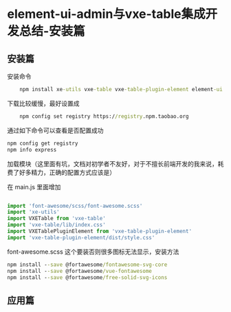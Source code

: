 # element-ui-admin与vxe-table集成开发总结-安装篇


## 安装篇
安装命令

```cmd	
	npm install xe-utils vxe-table vxe-table-plugin-element element-ui
```
下载比较缓慢，最好设置成 
```cmd	
	npm config set registry https://registry.npm.taobao.org
```
通过如下命令可以查看是否配置成功
```cmd
npm config get registry
npm info express
```


加载模块（这里面有坑，文档对初学者不友好，对于不擅长前端开发的我来说，耗费了好多精力，正确的配置方式应该是）

在 main.js 里面增加
```javascript

import 'font-awesome/scss/font-awesome.scss'
import 'xe-utils'
import VXETable from 'vxe-table'
import 'vxe-table/lib/index.css'
import VXETablePluginElement from 'vxe-table-plugin-element'
import 'vxe-table-plugin-element/dist/style.css'

```
font-awesome.scss 这个要装否则很多图标无法显示，安装方法

```cmd
npm install --save @fortawesome/fontawesome-svg-core
npm install --save @fortawesome/vue-fontawesome
npm install --save @fortawesome/free-solid-svg-icons
```

## 应用篇




